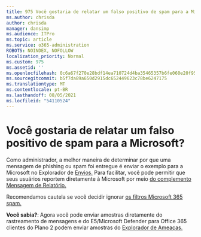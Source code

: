 ```yaml
---
title: 975 Você gostaria de relatar um falso positivo de spam para a Microsoft?
ms.author: chrisda
author: chrisda
manager: dansimp
ms.audience: ITPro
ms.topic: article
ms.service: o365-administration
ROBOTS: NOINDEX, NOFOLLOW
localization_priority: Normal
ms.custom: 975
ms.assetid: ''
ms.openlocfilehash: 0c6a67f270e28bdf14ea710724d4ba35465357b6fe060e20f955f7df03c663e5
ms.sourcegitcommit: b5f7da89a650d2915dc652449623c78be6247175
ms.translationtype: MT
ms.contentlocale: pt-BR
ms.lasthandoff: 08/05/2021
ms.locfileid: "54110524"
---
```

# <a name="would-you-like-to-report-a-spam-false-positive-to-microsoft"></a>Você gostaria de relatar um falso positivo de spam para a Microsoft?

Como administrador, a melhor maneira de determinar por que uma mensagem de phishing ou spam foi entregue é enviar o exemplo para a Microsoft no Explorador de [Envios.](https://protection.office.com/reportsubmission) Para facilitar, você pode permitir que seus usuários reportem diretamente à Microsoft por meio [do complemento Mensagem de Relatório.](https://appsource.microsoft.com/product/office/WA104381180?src=office&tab=Overview)

Recomendamos cautela se você decidir ignorar [os filtros Microsoft 365 spam.](/exchange/troubleshoot/antispam/cautions-against-bypassing-spam-filters)

**Você sabia?**: Agora você pode [](https://protection.office.com/messagetrace) enviar amostras diretamente do rastreamento de mensagens e do E5/Microsoft Defender para Office 365 clientes do Plano 2 podem enviar amostras do [Explorador de Ameaças.](/microsoft-365/security/office-365-security/threat-explorer)
